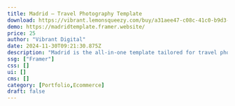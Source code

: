 ```yaml
---
title: Madrid — Travel Photography Template
download: https://vibrant.lemonsqueezy.com/buy/a31aee47-c08c-41c0-b9d3-5a959d364cfa
demo: https://madridtemplate.framer.website/
price: 25
author: "Vibrant Digital"
date: 2024-11-30T09:21:30.875Z
description: "Madrid is the all-in-one template tailored for travel photographers looking to show off their work and sell digital products. Featuring sleek animations and timeless design, it is the perfect online space to showcase your photos."
ssg: ["Framer"]
css: []
ui: []
cms: []
category: [Portfolio,Ecommerce]
draft: false
---
```

